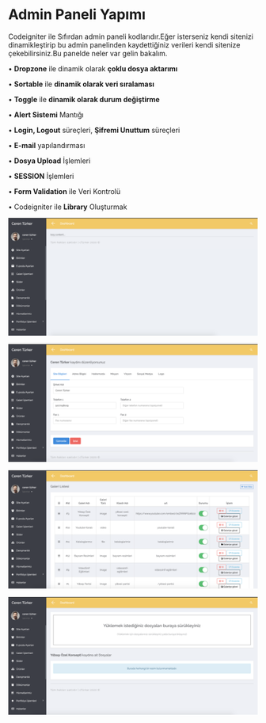# Admin Paneli Yapımı
Codeigniter ile Sıfırdan admin paneli kodlarıdır.Eğer isterseniz kendi sitenizi dinamikleştirip bu admin panelinden kaydettiğiniz verileri kendi sitenize çekebilirsiniz.Bu panelde neler var gelin bakalım.

•	**Dropzone** ile dinamik olarak **çoklu dosya aktarımı**

•	**Sortable** ile **dinamik olarak veri sıralaması**

•	**Toggle** ile **dinamik olarak durum değiştirme**

•	**Alert Sistemi** Mantığı

•	**Login, Logout** süreçleri, **Şifremi Unuttum** süreçleri

•	**E-mail** yapılandırması

•	**Dosya Upload** İşlemleri

•	**SESSION** İşlemleri

•	**Form Validation** ile Veri Kontrolü

•	Codeigniter ile **Library** Oluşturmak

![GitHub Logo](bin/1.png)

![GitHub Logo](bin/2.png)

![GitHub Logo](bin/3.png)

![GitHub Logo](bin/4.png)

 
 
